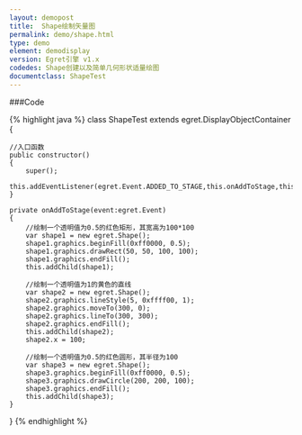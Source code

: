 ```yaml
---
layout: demopost
title:  Shape绘制矢量图
permalink: demo/shape.html
type: demo
element: demodisplay
version: Egret引擎 v1.x
codedes: Shape创建以及简单几何形状适量绘图
documentclass: ShapeTest
---
```


###Code

{% highlight java  %}
class ShapeTest extends egret.DisplayObjectContainer
{

    //入口函数
    public constructor()
    {
        super();
        this.addEventListener(egret.Event.ADDED_TO_STAGE,this.onAddToStage,this);
    }

    private onAddToStage(event:egret.Event)
    {
        //绘制一个透明值为0.5的红色矩形，其宽高为100*100
        var shape1 = new egret.Shape();
        shape1.graphics.beginFill(0xff0000, 0.5);
        shape1.graphics.drawRect(50, 50, 100, 100);
        shape1.graphics.endFill();
        this.addChild(shape1);

        //绘制一个透明值为1的黄色的直线
        var shape2 = new egret.Shape();
        shape2.graphics.lineStyle(5, 0xffff00, 1);
        shape2.graphics.moveTo(300, 0);
        shape2.graphics.lineTo(300, 300);
        shape2.graphics.endFill();
        this.addChild(shape2);
        shape2.x = 100;

        //绘制一个透明值为0.5的红色圆形，其半径为100
        var shape3 = new egret.Shape();
        shape3.graphics.beginFill(0xff0000, 0.5);
        shape3.graphics.drawCircle(200, 200, 100);
        shape3.graphics.endFill();
        this.addChild(shape3);
    }
}
{% endhighlight %}